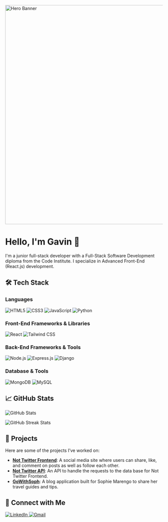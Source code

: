 <!-- Header GIF -->
<p align="left">
  <img src="https://miro.medium.com/v2/resize:fit:700/1*0N8CVKix7OGfBDsgh9DzrQ.gif" alt="Hero Banner" width="700" />
</p>

<!-- Title -->
<h1 align="left">Hello, I'm Gavin 👋</h1>

<!-- Short Intro -->
<p align="left">
  I'm a junior full-stack developer with a Full-Stack Software Development diploma from the Code Institute. I specialize in Advanced Front-End (React.js) development.
</p>

<!-- Skills and Technologies -->
## 🛠 Tech Stack

### Languages
<p>
  <img src="https://img.shields.io/badge/-HTML5-E34F26?logo=html5&logoColor=white&style=for-the-badge" alt="HTML5" />
  <img src="https://img.shields.io/badge/-CSS3-1572B6?logo=css3&logoColor=white&style=for-the-badge" alt="CSS3" />
  <img src="https://img.shields.io/badge/-JavaScript-F7DF1E?logo=javascript&logoColor=black&style=for-the-badge" alt="JavaScript" />
  <img src="https://img.shields.io/badge/-Python-3776AB?logo=python&logoColor=white&style=for-the-badge" alt="Python" />
</p>

### Front-End Frameworks & Libraries
<p>
  <img src="https://img.shields.io/badge/-React-61DAFB?logo=react&logoColor=black&style=for-the-badge" alt="React" />
  <img src="https://img.shields.io/badge/-Tailwind_CSS-38B2AC?logo=tailwind-css&logoColor=white&style=for-the-badge" alt="Tailwind CSS" />
</p>

### Back-End Frameworks & Tools
<p>
  <img src="https://img.shields.io/badge/-Node.js-339933?logo=node.js&logoColor=white&style=for-the-badge" alt="Node.js" />
  <img src="https://img.shields.io/badge/-Express.js-000000?logo=express&logoColor=white&style=for-the-badge" alt="Express.js" />
  <img src="https://img.shields.io/badge/-Django-092E20?logo=django&logoColor=white&style=for-the-badge" alt="Django" />
</p>

### Database & Tools
<p>
  <img src="https://img.shields.io/badge/-MongoDB-47A248?logo=mongodb&logoColor=white&style=for-the-badge" alt="MongoDB" />
  <img src="https://img.shields.io/badge/-MySQL-4479A1?logo=mysql&logoColor=white&style=for-the-badge" alt="MySQL" />
</p>

<!-- GitHub Stats -->
## 📈 GitHub Stats
<p align="left">
  <img src="https://github-readme-stats.vercel.app/api?username=GavPri&show_icons=true&theme=radical" alt="GitHub Stats" />
</p>

<p align="left">
  <img src="https://github-readme-streak-stats.herokuapp.com/?user=YOUR_GITHUB_USERNAME&theme=radical" alt="GitHub Streak Stats" />
</p>

<!-- Project Section -->
## 💼 Projects
Here are some of the projects I’ve worked on:
- **[Not Twitter Frontend](https://github.com/GavPri/twitter_front_end)**:  A social media site where users can share, like, and comment on posts as well as follow each other.
- **[Not Twitter API](https://github.com/GavPri/Twitter_Clone_API)**: An API to handle the requests to the data base for Not Twitter Frontend. 
- **[GoWithSoph](https://github.com/GavPri/go-with-soph-mern)**: A blog application built for Sophie Marengo to share her travel guides and tips.

<!-- Connect with Me -->
## 🤝 Connect with Me
<p>
  <a href="https://www.linkedin.com/in/gavpdev/">
    <img src="https://img.shields.io/badge/-LinkedIn-0077B5?logo=linkedin&logoColor=white&style=for-the-badge" alt="LinkedIn" />
  </a>
  <a href="mailto:gavinprior13@example.com">
    <img src="https://img.shields.io/badge/-Gmail-D14836?logo=gmail&logoColor=white&style=for-the-badge" alt="Gmail" />
  </a>
</p>
